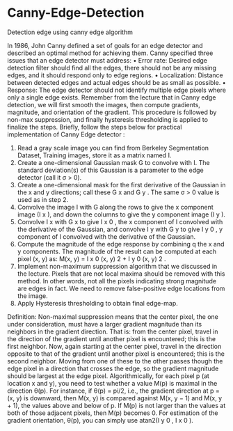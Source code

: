 # Canny-Edge-Detection
Detection edge using canny edge algorithm

In 1986, John Canny defined a set of goals for an edge detector and described an optimal method for achieving
them. Canny specified three issues that an edge detector must address:
• Error rate: Desired edge detection filter should find all the edges, there should not be any missing edges,
and it should respond only to edge regions.
• Localization: Distance between detected edges and actual edges should be as small as possible.
• Response: The edge detector should not identify multiple edge pixels where only a single edge exists.
Remember from the lecture that in Canny edge detection, we will first smooth the images, then compute gradients,
magnitude, and orientation of the gradient. This procedure is followed by non-max suppression, and finally hysteresis
thresholding is applied to finalize the steps. Briefly, follow the steps below for practical implementation of Canny
Edge detector :
1. Read a gray scale image you can find from Berkeley Segmentation Dataset, Training images, store it as a
matrix named I.
2. Create a one-dimensional Gaussian mask G to convolve with I. The standard deviation(s) of this Gaussian is
a parameter to the edge detector (call it σ > 0).
3. Create a one-dimensional mask for the first derivative of the Gaussian in the x and y directions; call these G x
and G y . The same σ > 0 value is used as in step 2.
4. Convolve the image I with G along the rows to give the x component image (I x ), and down the columns to
give the y component image (I y ).
5. Convolve I x with G x to give I x 0 , the x component of I convolved with the derivative of the Gaussian, and
convolve I y with G y to give I y 0 , y component of I convolved with the derivative of the Gaussian.
6. Compute the magnitude of the edge response by combining
q the x and y components. The magnitude of the
result can be computed at each pixel (x, y) as: M(x, y) = I x 0 (x, y) 2 + I y 0 (x, y) 2 .
7. Implement non-maximum suppression algorithm that we discussed in the lecture. Pixels that are not local
maxima should be removed with this method. In other words, not all the pixels indicating strong magnitude
are edges in fact. We need to remove false-positive edge locations from the image.
8. Apply Hysteresis thresholding to obtain final edge-map.

Definition: Non-maximal suppression means that the center pixel, the one under consideration, must have
a larger gradient magnitude than its neighbors in the gradient direction. That is: from the center pixel,
travel in the direction of the gradient until another pixel is encountered; this is the first neighbor. Now,
again starting at the center pixel, travel in the direction opposite to that of the gradient until another
pixel is encountered; this is the second neighbor. Moving from one of these to the other passes though
the edge pixel in a direction that crosses the edge, so the gradient magnitude should be largest at the edge pixel.
Algorithmically, for each pixel p (at location x and y), you need to test whether a value M(p) is maximal in
the direction θ(p). For instance, if θ(p) = pi/2, i.e., the gradient direction at p = (x, y) is downward, then
M(x, y) is compared against M(x, y − 1) and M(x, y + 1), the values above and below of p. If M(p) is not
larger than the values at both of those adjacent pixels, then M(p) becomes 0. For estimation of the gradient
orientation, θ(p), you can simply use atan2(I y 0 , I x 0 ).
